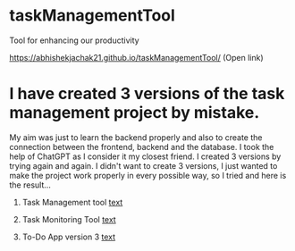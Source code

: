 # taskManagementTool
Tool for enhancing our productivity

https://abhishekjachak21.github.io/taskManagementTool/  (Open link)


# I have created 3 versions of the task management project by mistake.
My aim was just to learn the backend properly and also to create the connection between the frontend, backend and the database. I took the help of ChatGPT as I consider it my closest friend. I created 3 versions by trying again and again. I didn't want to create 3 versions, I just wanted to make the project work properly in every possible way, so I tried and here is the result...

1. Task Management tool
[text](https://abhishekjachak21.github.io/taskManagementTool/)

2. Task Monitoring Tool
[text](https://taskmonitoringtoolv2.vercel.app/)

3. To-Do App version 3
[text](https://todoappv3.vercel.app/)


